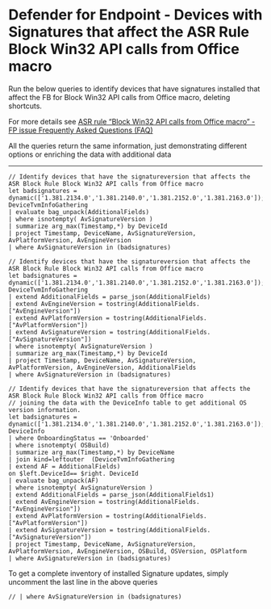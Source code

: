 
# Defender for Endpoint - Devices with Signatures that affect the ASR Rule  Block Win32 API calls from Office macro

Run the below queries to identify devices that have signatures installed that affect the FB for Block Win32 API calls from Office macro, deleting shortcuts. 

For more details see [ASR rule “Block Win32 API calls from Office macro” - FP issue Frequently Asked Questions (FAQ)](https://github.com/microsoft/MDE-PowerBI-Templates/blob/master/ASR_scripts/ASR_rule_Block_Win32_API_calls_from_Office_Macro_issue_Q%26A.md)

All the queries return the same information, just demonstrating different options or enriching the data with additional data

---

```Kusto
// Identify devices that have the signatureversion that affects the ASR Block Rule Block Win32 API calls from Office macro
let badsignatures = dynamic(['1.381.2134.0','1.381.2140.0','1.381.2152.0','1.381.2163.0']);
DeviceTvmInfoGathering 
| evaluate bag_unpack(AdditionalFields)
| where isnotempty( AvSignatureVersion )
| summarize arg_max(Timestamp,*) by DeviceId
| project Timestamp, DeviceName, AvSignatureVersion, AvPlatformVersion, AvEngineVersion
| where AvSignatureVersion in (badsignatures)
```

```Kusto
// Identify devices that have the signatureversion that affects the ASR Block Rule Block Win32 API calls from Office macro
let badsignatures = dynamic(['1.381.2134.0','1.381.2140.0','1.381.2152.0','1.381.2163.0']);
DeviceTvmInfoGathering
| extend AdditionalFields = parse_json(AdditionalFields)
| extend AvEngineVersion = tostring(AdditionalFields.["AvEngineVersion"])
| extend AvPlatformVersion = tostring(AdditionalFields.["AvPlatformVersion"])
| extend AvSignatureVersion = tostring(AdditionalFields.["AvSignatureVersion"])
| where isnotempty( AvSignatureVersion )
| summarize arg_max(Timestamp,*) by DeviceId
| project Timestamp, DeviceName, AvSignatureVersion, AvPlatformVersion, AvEngineVersion, AdditionalFields
| where AvSignatureVersion in (badsignatures)
```

```Kusto
// Identify devices that have the signatureversion that affects the ASR Block Rule Block Win32 API calls from Office macro
// joining the data with the DeviceInfo table to get additional OS version information. 
let badsignatures = dynamic(['1.381.2134.0','1.381.2140.0','1.381.2152.0','1.381.2163.0']);
DeviceInfo
| where OnboardingStatus == 'Onboarded'
| where isnotempty( OSBuild)
| summarize arg_max(Timestamp,*) by DeviceName
| join kind=leftouter  (DeviceTvmInfoGathering 
| extend AF = AdditionalFields)
on $left.DeviceId== $right. DeviceId
| evaluate bag_unpack(AF)
| where isnotempty( AvSignatureVersion )
| extend AdditionalFields = parse_json(AdditionalFields1)
| extend AvEngineVersion = tostring(AdditionalFields.["AvEngineVersion"])
| extend AvPlatformVersion = tostring(AdditionalFields.["AvPlatformVersion"])
| extend AvSignatureVersion = tostring(AdditionalFields.["AvSignatureVersion"])
| project Timestamp, DeviceName, AvSignatureVersion, AvPlatformVersion, AvEngineVersion, OSBuild, OSVersion, OSPlatform
| where AvSignatureVersion in (badsignatures)
```

To get a complete inventory of installed Signature updates, simply uncomment the last line in the above queries
```
// | where AvSignatureVersion in (badsignatures)
```